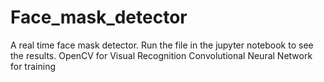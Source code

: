 # Face_mask_detector
A real time face mask detector.
Run the file in the jupyter notebook to see the results.
OpenCV for Visual Recognition
Convolutional Neural Network for training
